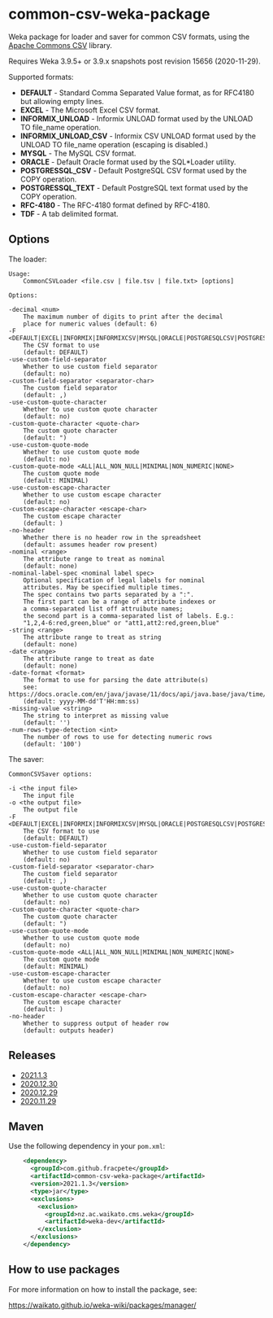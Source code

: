 # common-csv-weka-package

Weka package for loader and saver for common CSV formats, using the 
[Apache Commons CSV](https://commons.apache.org/proper/commons-csv/) library.

Requires Weka 3.9.5+ or 3.9.x snapshots post revision 15656 (2020-11-29).

Supported formats:

* **DEFAULT** - Standard Comma Separated Value format, as for RFC4180 but allowing empty lines.
* **EXCEL** - The Microsoft Excel CSV format.
* **INFORMIX_UNLOAD** - Informix UNLOAD format used by the UNLOAD TO file_name operation.
* **INFORMIX_UNLOAD_CSV** - Informix CSV UNLOAD format used by the UNLOAD TO file_name operation (escaping is disabled.)
* **MYSQL** - The MySQL CSV format.
* **ORACLE** - Default Oracle format used by the SQL*Loader utility.
* **POSTGRESSQL_CSV** - Default PostgreSQL CSV format used by the COPY operation.
* **POSTGRESSQL_TEXT** - Default PostgreSQL text format used by the COPY operation.
* **RFC-4180** - The RFC-4180 format defined by RFC-4180.
* **TDF** - A tab delimited format.

## Options

The loader:

```
Usage:
	CommonCSVLoader <file.csv | file.tsv | file.txt> [options]

Options:

-decimal <num>
	The maximum number of digits to print after the decimal
	place for numeric values (default: 6)
-F <DEFAULT|EXCEL|INFORMIX|INFORMIXCSV|MYSQL|ORACLE|POSTGRESQLCSV|POSTGRESQLTXT|RFC4180|TDF>
	The CSV format to use
	(default: DEFAULT)
-use-custom-field-separator
	Whether to use custom field separator
	(default: no)
-custom-field-separator <separator-char>
	The custom field separator
	(default: ,)
-use-custom-quote-character
	Whether to use custom quote character
	(default: no)
-custom-quote-character <quote-char>
	The custom quote character
	(default: ")
-use-custom-quote-mode
	Whether to use custom quote mode
	(default: no)
-custom-quote-mode <ALL|ALL_NON_NULL|MINIMAL|NON_NUMERIC|NONE>
	The custom quote mode
	(default: MINIMAL)
-use-custom-escape-character
	Whether to use custom escape character
	(default: no)
-custom-escape-character <escape-char>
	The custom escape character
	(default: )
-no-header
	Whether there is no header row in the spreadsheet
	(default: assumes header row present)
-nominal <range>
	The attribute range to treat as nominal
	(default: none)
-nominal-label-spec <nominal label spec>
	Optional specification of legal labels for nominal
	attributes. May be specified multiple times.
	The spec contains two parts separated by a ":".
	The first part can be a range of attribute indexes or
	a comma-separated list off attruibute names;
	the second part is a comma-separated list of labels. E.g.:
	"1,2,4-6:red,green,blue" or "att1,att2:red,green,blue"
-string <range>
	The attribute range to treat as string
	(default: none)
-date <range>
	The attribute range to treat as date
	(default: none)
-date-format <format>
	The format to use for parsing the date attribute(s)
	see: https://docs.oracle.com/en/java/javase/11/docs/api/java.base/java/time/format/DateTimeFormatter.html
	(default: yyyy-MM-dd'T'HH:mm:ss)
-missing-value <string>
	The string to interpret as missing value
	(default: '')
-num-rows-type-detection <int>
	The number of rows to use for detecting numeric rows
	(default: '100')
```

The saver:

```
CommonCSVSaver options:

-i <the input file>
	The input file
-o <the output file>
	The output file
-F <DEFAULT|EXCEL|INFORMIX|INFORMIXCSV|MYSQL|ORACLE|POSTGRESQLCSV|POSTGRESQLTXT|RFC4180|TDF>
	The CSV format to use
	(default: DEFAULT)
-use-custom-field-separator
	Whether to use custom field separator
	(default: no)
-custom-field-separator <separator-char>
	The custom field separator
	(default: ,)
-use-custom-quote-character
	Whether to use custom quote character
	(default: no)
-custom-quote-character <quote-char>
	The custom quote character
	(default: ")
-use-custom-quote-mode
	Whether to use custom quote mode
	(default: no)
-custom-quote-mode <ALL|ALL_NON_NULL|MINIMAL|NON_NUMERIC|NONE>
	The custom quote mode
	(default: MINIMAL)
-use-custom-escape-character
	Whether to use custom escape character
	(default: no)
-custom-escape-character <escape-char>
	The custom escape character
	(default: )
-no-header
	Whether to suppress output of header row
	(default: outputs header)
```


## Releases

* [2021.1.3](https://github.com/fracpete/common-csv-weka-package/releases/download/v2021.1.3/common-csv-2021.1.3.zip)
* [2020.12.30](https://github.com/fracpete/common-csv-weka-package/releases/download/v2020.12.30/common-csv-2020.12.30.zip)
* [2020.12.29](https://github.com/fracpete/common-csv-weka-package/releases/download/v2020.12.29/common-csv-2020.12.29.zip)
* [2020.11.29](https://github.com/fracpete/common-csv-weka-package/releases/download/v2020.11.29/common-csv-2020.11.29.zip)


## Maven

Use the following dependency in your `pom.xml`:

```xml
    <dependency>
      <groupId>com.github.fracpete</groupId>
      <artifactId>common-csv-weka-package</artifactId>
      <version>2021.1.3</version>
      <type>jar</type>
      <exclusions>
        <exclusion>
          <groupId>nz.ac.waikato.cms.weka</groupId>
          <artifactId>weka-dev</artifactId>
        </exclusion>
      </exclusions>
    </dependency>
```


## How to use packages

For more information on how to install the package, see:

https://waikato.github.io/weka-wiki/packages/manager/


